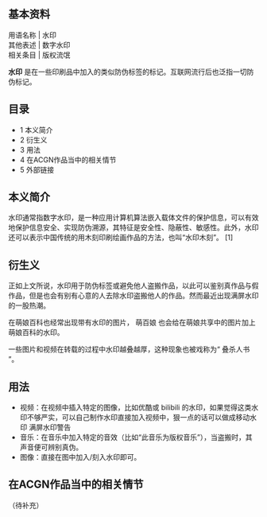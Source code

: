 **基本资料**  
---  
用语名称  |  水印   
其他表述  |  数字水印   
相关条目  |  版权流氓   
  
  
**水印** 是在一些印刷品中加入的类似防伪标签的标记。互联网流行后也泛指一切防伪标记。

##  目录

  * 1  本义简介 
  * 2  衍生义 
  * 3  用法 
  * 4  在ACGN作品当中的相关情节 
  * 5  外部链接 

##  本义简介

水印通常指数字水印，是一种应用计算机算法嵌入载体文件的保护信息，可以有效地保护信息安全、实现防伪溯源，其特征是安全性、隐蔽性、敏感性。此外，水印还可以表示中国传统的用木刻印刷绘画作品的方法，也叫“水印木刻”。
[1]

##  衍生义

正如上文所说，水印用于防伪标签或避免他人盗搬作品，以此可以鉴别真作品与假作品，但是也会有别有心意的人去除水印盗搬他人的作品。然而最近出现满屏水印的一股热潮。

在萌娘百科也经常出现带有水印的图片，  萌百娘  也会给在萌娘共享中的图片加上萌娘百科的水印。

一些图片和视频在转载的过程中水印越叠越厚，这种现象也被戏称为“  叠杀人书  ”。

##  用法

  * 视频：在视频中插入特定的图像，比如优酷或  bilibili  的水印，如果觉得这类水印不够严实，可以自己制作水印直接加入视频中，狠一点的话可以做成移动水印  满屏水印警告 
  * 音乐：在音乐中加入特定的音效（比如“此音乐为版权音乐”），当盗搬时，其声音便可辨别真伪。 
  * 图像：直接在图中加入/刻入水印即可。 

##  在ACGN作品当中的相关情节

（待补充）